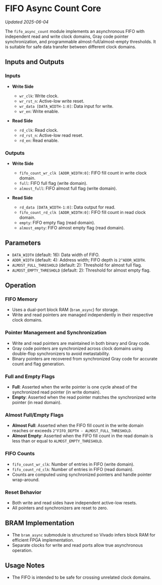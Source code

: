 # FIFO Async Count Core
*Updated 2025-06-04*

The `fifo_async_count` module implements an asynchronous FIFO with independent read and write clock domains, Gray code pointer synchronization, and programmable almost-full/almost-empty thresholds. It is suitable for safe data transfer between different clock domains.

## Inputs and Outputs

### Inputs

- **Write Side**
  - `wr_clk`: Write clock.
  - `wr_rst_n`: Active-low write reset.
  - `wr_data [DATA_WIDTH-1:0]`: Data input for write.
  - `wr_en`: Write enable.

- **Read Side**
  - `rd_clk`: Read clock.
  - `rd_rst_n`: Active-low read reset.
  - `rd_en`: Read enable.

### Outputs

- **Write Side**
  - `fifo_count_wr_clk [ADDR_WIDTH:0]`: FIFO fill count in write clock domain.
  - `full`: FIFO full flag (write domain).
  - `almost_full`: FIFO almost full flag (write domain).

- **Read Side**
  - `rd_data [DATA_WIDTH-1:0]`: Data output for read.
  - `fifo_count_rd_clk [ADDR_WIDTH:0]`: FIFO fill count in read clock domain.
  - `empty`: FIFO empty flag (read domain).
  - `almost_empty`: FIFO almost empty flag (read domain).

## Parameters

- `DATA_WIDTH` (default: 16): Data width of FIFO.
- `ADDR_WIDTH` (default: 4): Address width; FIFO depth is `2^ADDR_WIDTH`.
- `ALMOST_FULL_THRESHOLD` (default: 2): Threshold for almost full flag.
- `ALMOST_EMPTY_THRESHOLD` (default: 2): Threshold for almost empty flag.

## Operation

### FIFO Memory

- Uses a dual-port block RAM (`bram_async`) for storage.
- Write and read pointers are managed independently in their respective clock domains.

### Pointer Management and Synchronization

- Write and read pointers are maintained in both binary and Gray code.
- Gray code pointers are synchronized across clock domains using double-flop synchronizers to avoid metastability.
- Binary pointers are recovered from synchronized Gray code for accurate count and flag generation.

### Full and Empty Flags

- **Full**: Asserted when the write pointer is one cycle ahead of the synchronized read pointer (in write domain).
- **Empty**: Asserted when the read pointer matches the synchronized write pointer (in read domain).

### Almost Full/Empty Flags

- **Almost Full**: Asserted when the FIFO fill count in the write domain reaches or exceeds `2^FIFO_DEPTH - ALMOST_FULL_THRESHOLD`.
- **Almost Empty**: Asserted when the FIFO fill count in the read domain is less than or equal to `ALMOST_EMPTY_THRESHOLD`.

### FIFO Counts

- `fifo_count_wr_clk`: Number of entries in FIFO (write domain).
- `fifo_count_rd_clk`: Number of entries in FIFO (read domain).
- Counts are computed using synchronized pointers and handle pointer wrap-around.

### Reset Behavior

- Both write and read sides have independent active-low resets.
- All pointers and synchronizers are reset to zero.

## BRAM Implementation

- The `bram_async` submodule is structured so Vivado infers block RAM for efficient FPGA implementation.
- Separate clocks for write and read ports allow true asynchronous operation.

## Usage Notes

- The FIFO is intended to be safe for crossing unrelated clock domains.
